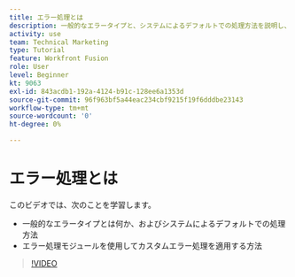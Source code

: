 ```yaml
---
title: エラー処理とは
description: 一般的なエラータイプと、システムによるデフォルトでの処理方法を説明し、次に [!DNL Adobe Workfront Fusion].
activity: use
team: Technical Marketing
type: Tutorial
feature: Workfront Fusion
role: User
level: Beginner
kt: 9063
exl-id: 843acdb1-192a-4124-b91c-128ee6a1353d
source-git-commit: 96f963bf5a44eac234cbf9215f19f6dddbe23143
workflow-type: tm+mt
source-wordcount: '0'
ht-degree: 0%

---
```


# エラー処理とは

このビデオでは、次のことを学習します。

* 一般的なエラータイプとは何か、およびシステムによるデフォルトでの処理方法
* エラー処理モジュールを使用してカスタムエラー処理を適用する方法

>[!VIDEO](https://video.tv.adobe.com/v/335304/?quality=12)
